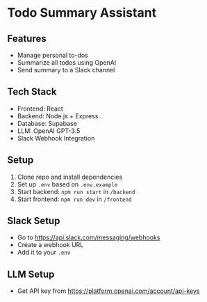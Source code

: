 # Todo Summary Assistant

## Features
- Manage personal to-dos
- Summarize all todos using OpenAI
- Send summary to a Slack channel

## Tech Stack
- Frontend: React
- Backend: Node.js + Express
- Database: Supabase
- LLM: OpenAI GPT-3.5
- Slack Webhook Integration

## Setup

1. Clone repo and install dependencies
2. Set up `.env` based on `.env.example`
3. Start backend: `npm run start` in `/backend`
4. Start frontend: `npm run dev` in `/frontend`

## Slack Setup
- Go to https://api.slack.com/messaging/webhooks
- Create a webhook URL
- Add it to your `.env`

## LLM Setup
- Get API key from https://platform.openai.com/account/api-keys
